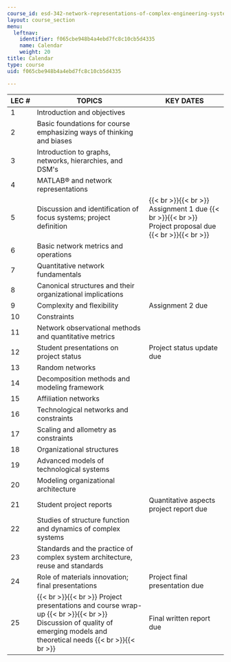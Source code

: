 ```yaml
---
course_id: esd-342-network-representations-of-complex-engineering-systems-spring-2010
layout: course_section
menu:
  leftnav:
    identifier: f065cbe948b4a4ebd7fc8c10cb5d4335
    name: Calendar
    weight: 20
title: Calendar
type: course
uid: f065cbe948b4a4ebd7fc8c10cb5d4335

---
```


| LEC # | TOPICS | KEY DATES |
| --- | --- | --- |
| 1 | Introduction and objectives | &nbsp; |
| 2 | Basic foundations for course emphasizing ways of thinking and biases | &nbsp; |
| 3 | Introduction to graphs, networks, hierarchies, and DSM's | &nbsp; |
| 4 | MATLAB® and network representations | &nbsp; |
| 5 | Discussion and identification of focus systems; project definition |  {{< br >}}{{< br >}} Assignment 1 due {{< br >}}{{< br >}} Project proposal due {{< br >}}{{< br >}}  |
| 6 | Basic network metrics and operations | &nbsp; |
| 7 | Quantitative network fundamentals | &nbsp; |
| 8 | Canonical structures and their organizational implications | &nbsp; |
| 9 | Complexity and flexibility | Assignment 2 due |
| 10 | Constraints | &nbsp; |
| 11 | Network observational methods and quantitative metrics | &nbsp; |
| 12 | Student presentations on project status | Project status update due |
| 13 | Random networks | &nbsp; |
| 14 | Decomposition methods and modeling framework | &nbsp; |
| 15 | Affiliation networks | &nbsp; |
| 16 | Technological networks and constraints | &nbsp; |
| 17 | Scaling and allometry as constraints | &nbsp; |
| 18 | Organizational structures | &nbsp; |
| 19 | Advanced models of technological systems | &nbsp; |
| 20 | Modeling organizational architecture | &nbsp; |
| 21 | Student project reports | Quantitative aspects project report due |
| 22 | Studies of structure function and dynamics of complex systems | &nbsp; |
| 23 | Standards and the practice of complex system architecture, reuse and standards | &nbsp; |
| 24 | Role of materials innovation; final presentations | Project final presentation due |
| 25 |  {{< br >}}{{< br >}} Project presentations and course wrap-up {{< br >}}{{< br >}} Discussion of quality of emerging models and theoretical needs {{< br >}}{{< br >}}  | Final written report due